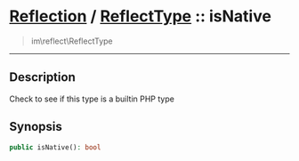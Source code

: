 # [Reflection](reflect.md) / [ReflectType](reflect-ReflectType.md) :: isNative
 > im\reflect\ReflectType
____

## Description
Check to see if this type is a builtin PHP type

## Synopsis
```php
public isNative(): bool
```
